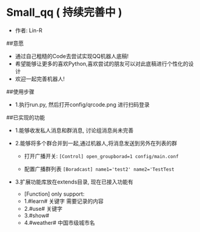 # Small_qq ( 持续完善中 )
* 作者: Lin-R

##意愿
* 通过自己粗糙的Code去尝试实现QQ机器人底稿!
* 希望能够让更多的喜欢Python,喜欢尝试的朋友可以对此底稿进行个性化的设计
* 欢迎一起完善机器人! 

##使用步骤
* 1.执行run.py, 然后打开config/qrcode.png 进行扫码登录

##已实现的功能
* 1.能够收发私人消息和群消息, 讨论组消息尚未完善
* 2.能够将多个群合并到一起,通过机器人,将消息发送到另外在列表的群
  * 打开广播开关:
  `[Control]
  open_groupborad=1
  config/main.conf`
  
  * 配置广播群列表
  `[Boradcast]
  name1='test2'
  name2='TestTest`
 

* 3.扩展功能库放在extends目录, 现在已接入功能有
  * [Function] only support:
  * 1.#learn# 关键字 需要记录的内容
  * 2.#use# 关键字
  * 3.#show# 
  * 4.#weather# 中国市级城市名




